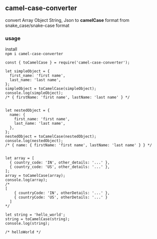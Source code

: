 ## camel-case-converter

convert Array Object String, Json to **camelCase** format from snake_case/snake-case format

### usage

install  
`npm i camel-case-converter `

```
const { toCamelCase } = require('camel-case-converter');

let simpleObject = {
  first_name: 'first name',
  last_name: 'last name',
};
simpleObject = toCamelCase(simpleObject);
console.log(simpleObject);
/* { firstName: 'first name', lastName: 'last name' } */


let nestedObject = {
  name: {
    first_name: 'first name',
    last_name: 'last name',
  },
};
nestedObject = toCamelCase(nestedObject);
console.log(nestedObject);
/* { name: { firstName: 'first name', lastName: 'last name' } } */


let array = [
  { country_code: 'IN', other_details: '...' },
  { country_code: 'US', other_details: '...' },
];
array = toCamelCase(array);
console.log(array);
/*
[
    { countryCode: 'IN', otherDetails: '...' },
    { countryCode: 'US', otherDetails: '...' }
  ]
*/

let string = 'hello_world';
string = toCamelCase(string);
console.log(string);

/* helloWorld */

```

